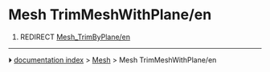 # Mesh TrimMeshWithPlane/en
1.  REDIRECT [Mesh_TrimByPlane/en](Mesh_TrimByPlane/en.md)



---
⏵ [documentation index](../README.md) > [Mesh](Mesh_Workbench.md) > Mesh TrimMeshWithPlane/en
